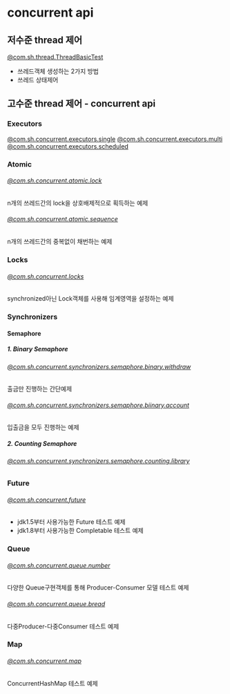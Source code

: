 # concurrent api

## 저수준 thread 제어
[@com.sh.thread.ThreadBasicTest]()
- 쓰레드객체 생성하는 2가지 방법
- 쓰레드 상태제어

## 고수준 thread 제어 - concurrent api

### Executors
[@com.sh.concurrent.executors.single]()
[@com.sh.concurrent.executors.multi]()
[@com.sh.concurrent.executors.scheduled]()


### Atomic
###### [@com.sh.concurrent.atomic.lock]()
n개의 쓰레드간의 lock을 상호배제적으로 획득하는 예제
###### [@com.sh.concurrent.atomic.sequence]()
n개의 쓰레드간의 중복없이 채번하는 예제


### Locks
###### [@com.sh.concurrent.locks]()
synchronized아닌 Lock객체를 사용해 임계영역을 설정하는 예제


### Synchronizers

#### Semaphore

##### 1. Binary Semaphore
###### [@com.sh.concurrent.synchronizers.semaphore.binary.withdraw]()
출금만 진행하는 간단예제 

###### [@com.sh.concurrent.synchronizers.semaphore.biinary.account]()
입출금을 모두 진행하는 예제

##### 2. Counting Semaphore
###### [@com.sh.concurrent.synchronizers.semaphore.counting.library]()


### Future
###### [@com.sh.concurrent.future]()
* jdk1.5부터 사용가능한 Future 테스트 예제
* jdk1.8부터 사용가능한 Completable 테스트 예제


### Queue
###### [@com.sh.concurrent.queue.number]()
다양한 Queue구현객체를 통해 Producer-Consumer 모델 테스트 예제
###### [@com.sh.concurrent.queue.bread]()
다중Producer-다중Consumer 테스트 예제 

### Map
###### [@com.sh.concurrent.map]()
ConcurrentHashMap 테스트 예제

